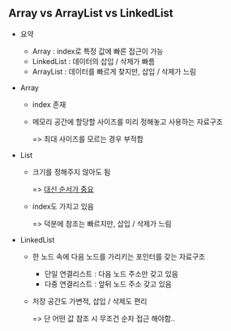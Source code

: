 ## Array vs ArrayList vs LinkedList



- 요약
  - Array : index로 특정 값에 빠른 접근이 가능
  - LinkedList : 데이터의 삽입 / 삭제가 빠름
  - ArrayList : 데이터를 빠르게 찾지만, 삽입 / 삭제가 느림



- Array

  - index 존재

  - 메모리 공간에 할당할 사이즈를 미리 정해놓고 사용하는 자료구조

    => 최대 사이즈를 모르는 경우 부적합



- List

  - 크기를 정해주지 않아도 됨

    => <u>대신 순서가 중요</u>

  - index도 가지고 있음

    => 덕분에 참조는 빠르지만, 삽입 / 삭제가 느림



- LinkedList

  - 한 노드 속에 다음 노드를 가리키는 포인터를 갖는 자료구조

    - 단일 연결리스트 : 다음 노드 주소만 갖고 있음
    - 다중 연결리스트 : 앞뒤 노드 주소 갖고 있음

  - 저장 공간도 가변적, 삽입 / 삭제도 편리

    => 단 어떤 값 참조 시 무조건 순차 접근 해야함..